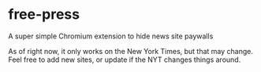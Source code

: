 # free-press
A super simple Chromium extension to hide news site paywalls

As of right now, it only works on the New York Times, but that may change.  Feel free to add new sites, or update if the NYT changes things around.
